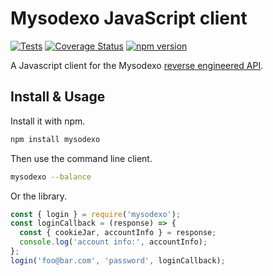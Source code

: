 # Mysodexo JavaScript client

[![Tests](https://github.com/AndreMiras/mysodexo.js/workflows/Tests/badge.svg)](https://github.com/AndreMiras/mysodexo.js/actions/workflows/tests.yml)
[![Coverage Status](https://coveralls.io/repos/github/AndreMiras/mysodexo.js/badge.svg?branch=main)](https://coveralls.io/github/AndreMiras/mysodexo.js?branch=main)
[![npm version](https://badge.fury.io/js/mysodexo.svg)](https://badge.fury.io/js/mysodexo)

A Javascript client for the Mysodexo [reverse engineered API](https://medium.com/@andre.miras/reverse-engineering-sodexos-api-d13710b7bf0d).


## Install & Usage
Install it with npm.
```sh
npm install mysodexo
```
Then use the command line client.
```sh
mysodexo --balance
```
Or the library.
```js
const { login } = require('mysodexo');
const loginCallback = (response) => {
  const { cookieJar, accountInfo } = response;
  console.log('account info:', accountInfo);
};
login('foo@bar.com', 'password', loginCallback);
```
